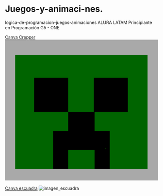 # Juegos-y-animaci-nes.
logica-de-programacion-juegos-animaciones ALURA LATAM
Principiante en Programación G5 - ONE

[Canva Crepper](https://github.com/Kerizr/Juegos-y-animaci-nes./blob/main/Creeper.html)
![png](https://github.com/Kerizr/Juegos-y-animaci-nes./blob/main/creeper.png)

[Canva escuadra](https://github.com/Kerizr/Juegos_Animaci-n_ORACLEONE/blob/main/escuadra.html)
![imagen_escuadra](https://github.com/Kerizr/Juegos_Animaci-n_ORACLEONE/blob/main/escuadra.png)
